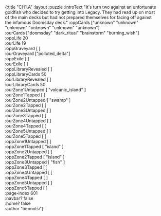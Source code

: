 {:title "CH1.A"
 :layout :puzzle
 :introText "It's turn two against an unfortunate goldfish who
 decided to try getting into Legacy. They had read up on most of the
 main decks but had not prepared themselves for facing off against
 the infamous Doomsday deck."
 :oppCards ["unknown" "unknown" "unknown" "unknown" "unknown" "unknown"]  
 :ourCards ["doomsday" "dark_ritual" "brainstorm" "burning_wish"]  
 :oppLife 20  
 :ourLife 19  
 :oppGraveyard [ ]  
 :ourGraveyard ["polluted_delta"]  
 :oppExile [ ]  
 :ourExile [ ]  
 :oppLibraryRevealed [ ]  
 :oppLibraryCards 50  
 :ourLibraryRevealed [ ]  
 :ourLibraryCards 50  
 :ourZone1Untapped [ "volcanic_island" ]  
 :ourZone1Tapped [ ]  
 :ourZone2Untapped [ "swamp" ]  
 :ourZone2Tapped [ ]  
 :ourZone3Untapped [ ]  
 :ourZone3Tapped [ ]  
 :ourZone4Untapped [ ]  
 :ourZone4Tapped [ ]  
 :ourZone5Untapped [ ]  
 :ourZone5Tapped [ ]  
 :oppZone1Untapped [ ]  
 :oppZone1Tapped [ "island" ]  
 :oppZone2Untapped [ ]  
 :oppZone2Tapped [ "island" ]  
 :oppZone3Untapped [ "fish" ]  
 :oppZone3Tapped [ ]  
 :oppZone4Untapped [ ]  
 :oppZone4Tapped [ ]  
 :oppZone5Untapped [ ]  
 :oppZone5Tapped [ ]  
 :page-index 601  
 :navbar? false  
 :home? false  
 :author "bennotsi"}  
